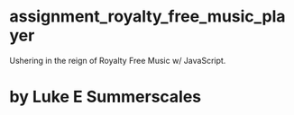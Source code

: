 # assignment_royalty_free_music_player
Ushering in the reign of Royalty Free Music w/ JavaScript.

# by Luke E Summerscales
